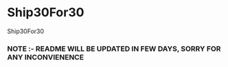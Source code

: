 # Ship30For30
Ship30For30


### NOTE :- README WILL BE UPDATED IN FEW DAYS, SORRY FOR ANY INCONVIENENCE 
